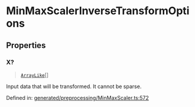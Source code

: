 # MinMaxScalerInverseTransformOptions

## Properties

### X?

> [`ArrayLike`](../types/ArrayLike.md)[]

Input data that will be transformed. It cannot be sparse.

Defined in:  [generated/preprocessing/MinMaxScaler.ts:572](https://github.com/transitive-bullshit/scikit-learn-ts/blob/122b3c0/packages/sklearn/src/generated/preprocessing/MinMaxScaler.ts#L572)
